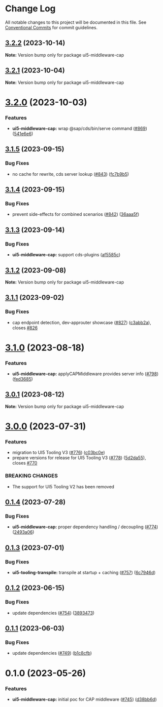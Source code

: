 # Change Log

All notable changes to this project will be documented in this file.
See [Conventional Commits](https://conventionalcommits.org) for commit guidelines.

## [3.2.2](https://github.com/ui5-community/ui5-ecosystem-showcase/compare/ui5-middleware-cap@3.2.1...ui5-middleware-cap@3.2.2) (2023-10-14)

**Note:** Version bump only for package ui5-middleware-cap





## [3.2.1](https://github.com/ui5-community/ui5-ecosystem-showcase/compare/ui5-middleware-cap@3.2.0...ui5-middleware-cap@3.2.1) (2023-10-04)

**Note:** Version bump only for package ui5-middleware-cap





# [3.2.0](https://github.com/ui5-community/ui5-ecosystem-showcase/compare/ui5-middleware-cap@3.1.5...ui5-middleware-cap@3.2.0) (2023-10-03)


### Features

* **ui5-middleware-cap:** wrap @sap/cds/bin/serve command ([#869](https://github.com/ui5-community/ui5-ecosystem-showcase/issues/869)) ([541e6e6](https://github.com/ui5-community/ui5-ecosystem-showcase/commit/541e6e6d8f877e4bf4e472bc576e7e33224f0e03))





## [3.1.5](https://github.com/ui5-community/ui5-ecosystem-showcase/compare/ui5-middleware-cap@3.1.4...ui5-middleware-cap@3.1.5) (2023-09-15)


### Bug Fixes

* no cache for rewrite, cds server lookup ([#843](https://github.com/ui5-community/ui5-ecosystem-showcase/issues/843)) ([fc7b9b5](https://github.com/ui5-community/ui5-ecosystem-showcase/commit/fc7b9b5e8c362a499e2fbb70ece764e9f17b0f6e))





## [3.1.4](https://github.com/ui5-community/ui5-ecosystem-showcase/compare/ui5-middleware-cap@3.1.3...ui5-middleware-cap@3.1.4) (2023-09-15)


### Bug Fixes

* prevent side-effects for combined scenarios ([#842](https://github.com/ui5-community/ui5-ecosystem-showcase/issues/842)) ([36aaa5f](https://github.com/ui5-community/ui5-ecosystem-showcase/commit/36aaa5f8d8b8404725250664704a560229055943))





## [3.1.3](https://github.com/ui5-community/ui5-ecosystem-showcase/compare/ui5-middleware-cap@3.1.2...ui5-middleware-cap@3.1.3) (2023-09-14)


### Bug Fixes

* **ui5-middleware-cap:** support cds-plugins ([af5585c](https://github.com/ui5-community/ui5-ecosystem-showcase/commit/af5585cdaf32d783204ed49122a53d987add2f08))





## [3.1.2](https://github.com/ui5-community/ui5-ecosystem-showcase/compare/ui5-middleware-cap@3.1.1...ui5-middleware-cap@3.1.2) (2023-09-08)

**Note:** Version bump only for package ui5-middleware-cap





## [3.1.1](https://github.com/ui5-community/ui5-ecosystem-showcase/compare/ui5-middleware-cap@3.1.0...ui5-middleware-cap@3.1.1) (2023-09-02)


### Bug Fixes

* cap endpoint detection, dev-approuter showcase ([#827](https://github.com/ui5-community/ui5-ecosystem-showcase/issues/827)) ([c3abb2a](https://github.com/ui5-community/ui5-ecosystem-showcase/commit/c3abb2aeb23ff7a1dced632c8b2e1abad168e274)), closes [#826](https://github.com/ui5-community/ui5-ecosystem-showcase/issues/826)





# [3.1.0](https://github.com/ui5-community/ui5-ecosystem-showcase/compare/ui5-middleware-cap@3.0.1...ui5-middleware-cap@3.1.0) (2023-08-18)


### Features

* **ui5-middleware-cap:** applyCAPMiddleware provides server info ([#798](https://github.com/ui5-community/ui5-ecosystem-showcase/issues/798)) ([fed3685](https://github.com/ui5-community/ui5-ecosystem-showcase/commit/fed368521e604e6aeb85a6a0fc1eb85d6b120622))





## [3.0.1](https://github.com/ui5-community/ui5-ecosystem-showcase/compare/ui5-middleware-cap@3.0.0...ui5-middleware-cap@3.0.1) (2023-08-12)

**Note:** Version bump only for package ui5-middleware-cap





# [3.0.0](https://github.com/ui5-community/ui5-ecosystem-showcase/compare/ui5-middleware-cap@0.1.4...ui5-middleware-cap@3.0.0) (2023-07-31)


### Features

* migration to UI5 Tooling V3 ([#776](https://github.com/ui5-community/ui5-ecosystem-showcase/issues/776)) ([c03bc0e](https://github.com/ui5-community/ui5-ecosystem-showcase/commit/c03bc0e8a8d0b55d38510164c885022e11b597e6))
* prepare versions for release for UI5 Tooling V3 ([#778](https://github.com/ui5-community/ui5-ecosystem-showcase/issues/778)) ([5d2da55](https://github.com/ui5-community/ui5-ecosystem-showcase/commit/5d2da55e77513e026377aca799c413560c651f56)), closes [#770](https://github.com/ui5-community/ui5-ecosystem-showcase/issues/770)


### BREAKING CHANGES

* The support for UI5 Tooling V2 has been removed





## [0.1.4](https://github.com/ui5-community/ui5-ecosystem-showcase/compare/ui5-middleware-cap@0.1.3...ui5-middleware-cap@0.1.4) (2023-07-28)


### Bug Fixes

* **ui5-middleware-cap:** proper dependency handling / decoupling ([#774](https://github.com/ui5-community/ui5-ecosystem-showcase/issues/774)) ([2493a06](https://github.com/ui5-community/ui5-ecosystem-showcase/commit/2493a06ad04e9e55298a5cc8df5a638efc0604a1))





## [0.1.3](https://github.com/ui5-community/ui5-ecosystem-showcase/compare/ui5-middleware-cap@0.1.2...ui5-middleware-cap@0.1.3) (2023-07-01)


### Bug Fixes

* **ui5-tooling-transpile:** transpile at startup + caching ([#757](https://github.com/ui5-community/ui5-ecosystem-showcase/issues/757)) ([6c7946d](https://github.com/ui5-community/ui5-ecosystem-showcase/commit/6c7946d05abf34f11c6ad8ad593f3d418272527e))





## [0.1.2](https://github.com/ui5-community/ui5-ecosystem-showcase/compare/ui5-middleware-cap@0.1.1...ui5-middleware-cap@0.1.2) (2023-06-15)


### Bug Fixes

* update dependencies ([#754](https://github.com/ui5-community/ui5-ecosystem-showcase/issues/754)) ([3893473](https://github.com/ui5-community/ui5-ecosystem-showcase/commit/389347300795cfed881dc8be72eeb59d1bf45fff))





## [0.1.1](https://github.com/ui5-community/ui5-ecosystem-showcase/compare/ui5-middleware-cap@0.1.0...ui5-middleware-cap@0.1.1) (2023-06-03)

### Bug Fixes

- update dependencies ([#749](https://github.com/ui5-community/ui5-ecosystem-showcase/issues/749)) ([b1c8cfb](https://github.com/ui5-community/ui5-ecosystem-showcase/commit/b1c8cfb4da1dcd0ae91bee181f539684d767d067))

# 0.1.0 (2023-05-26)

### Features

- **ui5-middleware-cap:** initial poc for CAP middleware ([#745](https://github.com/ui5-community/ui5-ecosystem-showcase/issues/745)) ([d38bb6d](https://github.com/ui5-community/ui5-ecosystem-showcase/commit/d38bb6db80ff2d569ea48211bc44224ee4ac0295))

